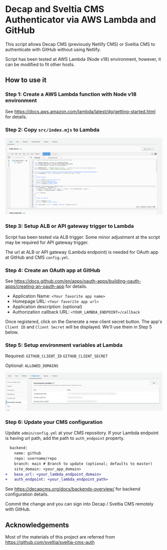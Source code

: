 # Decap and Sveltia CMS Authenticator via AWS Lambda and GitHub
This script allows Decap CMS (previously Netlify CMS) or Sveltia CMS to authenticate with GitHub without using Netlify.

Script has been tested at AWS Lambda (Node v18) environment, however, it can be modified to fit other hosts.

## How to use it
### Step 1: Create a AWS Lambda function with Node v18 environment
See https://docs.aws.amazon.com/lambda/latest/dg/getting-started.html for details.

### Step 2: Copy `src/index.mjs` to Lambda
![AWS Lambda Script](https://raw.githubusercontent.com/lubu12/decap-sveltia-cms-auth-lambda/394d947965b7f1d4c8da5f5eda4359c54c18be61/img/sveltia-cms-auth-Lambda%20(1).png)

### Step 3: Setup ALB or API gateway trigger to Lambda
Script has been tested via ALB trigger. Some minor adjustment at the script may be required for API gateway trigger.

The url at ALB or API gateway (Lambda endpoint) is needed for OAuth app at GitHub and CMS `config.yml`.

### Step 4: Create an OAuth app at GitHub
See https://docs.github.com/en/apps/oauth-apps/building-oauth-apps/creating-an-oauth-app for details.

- Application Name: `<Your favorite app name>`
- Homepage URL: `<Your favorite app url>`
- Application description: (optional)
- Authorization callback URL: `<YOUR_LAMBDA_ENDPOINT>/callback`

Once registered, click on the Generate a new client secret button. The app's `Client ID` and `Client Secret` will be displayed. We'll use them in Step 5 below.

### Step 5: Setup environment variables at Lambda

Required:
`GITHUB_CLIENT_ID`
`GITHUB_CLIENT_SECRET`

Optional:
`ALLOWED_DOMAINS`

![AWS Lambda Environment Variables](https://raw.githubusercontent.com/lubu12/decap-sveltia-cms-auth-lambda/394d947965b7f1d4c8da5f5eda4359c54c18be61/img/sveltia-cms-auth-Lambda.png)

### Step 6: Update your CMS configuration
Update `admin/config.yml` at your CMS repository.
If your Lambda endpoint is having url path, add the path to `auth_endpoint` property.
```diff
  backend:
    name: github
    repo: username/repo
    branch: main # Branch to update (optional; defaults to master)
    site_domain: <your_app_domain>
+   base_url: <your_lambda_endpoint_domain>
+   auth_endpoint: <your_lambda_endpoint_path>
```

See https://decapcms.org/docs/backends-overview/ for backend configuration details.

Commit the change and you can sign into Decap / Sveltia CMS remotely with GitHub.

## Acknowledgements
Most of the materials of this project are referred from https://github.com/sveltia/sveltia-cms-auth
